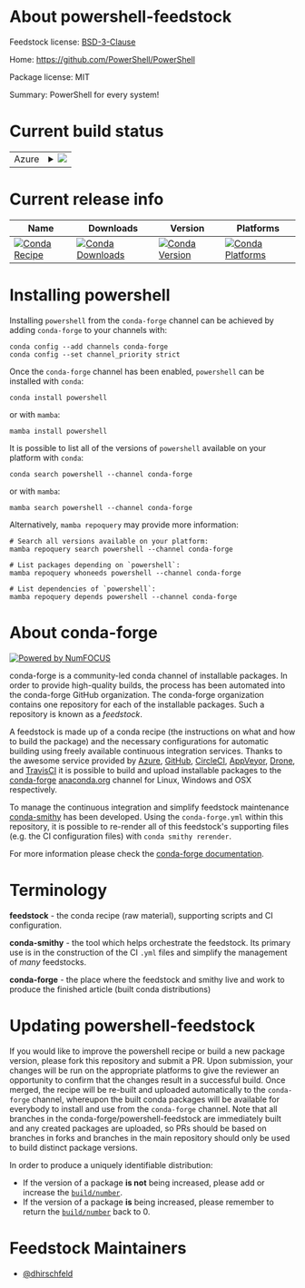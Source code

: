 About powershell-feedstock
==========================

Feedstock license: [BSD-3-Clause](https://github.com/conda-forge/powershell-feedstock/blob/main/LICENSE.txt)

Home: https://github.com/PowerShell/PowerShell

Package license: MIT

Summary: PowerShell for every system!

Current build status
====================


<table>
    
  <tr>
    <td>Azure</td>
    <td>
      <details>
        <summary>
          <a href="https://dev.azure.com/conda-forge/feedstock-builds/_build/latest?definitionId=24872&branchName=main">
            <img src="https://dev.azure.com/conda-forge/feedstock-builds/_apis/build/status/powershell-feedstock?branchName=main">
          </a>
        </summary>
        <table>
          <thead><tr><th>Variant</th><th>Status</th></tr></thead>
          <tbody><tr>
              <td>win_64</td>
              <td>
                <a href="https://dev.azure.com/conda-forge/feedstock-builds/_build/latest?definitionId=24872&branchName=main">
                  <img src="https://dev.azure.com/conda-forge/feedstock-builds/_apis/build/status/powershell-feedstock?branchName=main&jobName=win&configuration=win%20win_64_" alt="variant">
                </a>
              </td>
            </tr>
          </tbody>
        </table>
      </details>
    </td>
  </tr>
</table>

Current release info
====================

| Name | Downloads | Version | Platforms |
| --- | --- | --- | --- |
| [![Conda Recipe](https://img.shields.io/badge/recipe-powershell-green.svg)](https://anaconda.org/conda-forge/powershell) | [![Conda Downloads](https://img.shields.io/conda/dn/conda-forge/powershell.svg)](https://anaconda.org/conda-forge/powershell) | [![Conda Version](https://img.shields.io/conda/vn/conda-forge/powershell.svg)](https://anaconda.org/conda-forge/powershell) | [![Conda Platforms](https://img.shields.io/conda/pn/conda-forge/powershell.svg)](https://anaconda.org/conda-forge/powershell) |

Installing powershell
=====================

Installing `powershell` from the `conda-forge` channel can be achieved by adding `conda-forge` to your channels with:

```
conda config --add channels conda-forge
conda config --set channel_priority strict
```

Once the `conda-forge` channel has been enabled, `powershell` can be installed with `conda`:

```
conda install powershell
```

or with `mamba`:

```
mamba install powershell
```

It is possible to list all of the versions of `powershell` available on your platform with `conda`:

```
conda search powershell --channel conda-forge
```

or with `mamba`:

```
mamba search powershell --channel conda-forge
```

Alternatively, `mamba repoquery` may provide more information:

```
# Search all versions available on your platform:
mamba repoquery search powershell --channel conda-forge

# List packages depending on `powershell`:
mamba repoquery whoneeds powershell --channel conda-forge

# List dependencies of `powershell`:
mamba repoquery depends powershell --channel conda-forge
```


About conda-forge
=================

[![Powered by
NumFOCUS](https://img.shields.io/badge/powered%20by-NumFOCUS-orange.svg?style=flat&colorA=E1523D&colorB=007D8A)](https://numfocus.org)

conda-forge is a community-led conda channel of installable packages.
In order to provide high-quality builds, the process has been automated into the
conda-forge GitHub organization. The conda-forge organization contains one repository
for each of the installable packages. Such a repository is known as a *feedstock*.

A feedstock is made up of a conda recipe (the instructions on what and how to build
the package) and the necessary configurations for automatic building using freely
available continuous integration services. Thanks to the awesome service provided by
[Azure](https://azure.microsoft.com/en-us/services/devops/), [GitHub](https://github.com/),
[CircleCI](https://circleci.com/), [AppVeyor](https://www.appveyor.com/),
[Drone](https://cloud.drone.io/welcome), and [TravisCI](https://travis-ci.com/)
it is possible to build and upload installable packages to the
[conda-forge](https://anaconda.org/conda-forge) [anaconda.org](https://anaconda.org/)
channel for Linux, Windows and OSX respectively.

To manage the continuous integration and simplify feedstock maintenance
[conda-smithy](https://github.com/conda-forge/conda-smithy) has been developed.
Using the ``conda-forge.yml`` within this repository, it is possible to re-render all of
this feedstock's supporting files (e.g. the CI configuration files) with ``conda smithy rerender``.

For more information please check the [conda-forge documentation](https://conda-forge.org/docs/).

Terminology
===========

**feedstock** - the conda recipe (raw material), supporting scripts and CI configuration.

**conda-smithy** - the tool which helps orchestrate the feedstock.
                   Its primary use is in the construction of the CI ``.yml`` files
                   and simplify the management of *many* feedstocks.

**conda-forge** - the place where the feedstock and smithy live and work to
                  produce the finished article (built conda distributions)


Updating powershell-feedstock
=============================

If you would like to improve the powershell recipe or build a new
package version, please fork this repository and submit a PR. Upon submission,
your changes will be run on the appropriate platforms to give the reviewer an
opportunity to confirm that the changes result in a successful build. Once
merged, the recipe will be re-built and uploaded automatically to the
`conda-forge` channel, whereupon the built conda packages will be available for
everybody to install and use from the `conda-forge` channel.
Note that all branches in the conda-forge/powershell-feedstock are
immediately built and any created packages are uploaded, so PRs should be based
on branches in forks and branches in the main repository should only be used to
build distinct package versions.

In order to produce a uniquely identifiable distribution:
 * If the version of a package **is not** being increased, please add or increase
   the [``build/number``](https://docs.conda.io/projects/conda-build/en/latest/resources/define-metadata.html#build-number-and-string).
 * If the version of a package **is** being increased, please remember to return
   the [``build/number``](https://docs.conda.io/projects/conda-build/en/latest/resources/define-metadata.html#build-number-and-string)
   back to 0.

Feedstock Maintainers
=====================

* [@dhirschfeld](https://github.com/dhirschfeld/)


<!-- dummy commit to enable rerendering -->

